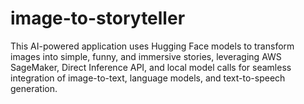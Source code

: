 # image-to-storyteller
This AI-powered application uses Hugging Face models to transform images into simple, funny, and immersive stories, leveraging AWS SageMaker, Direct Inference API, and local model calls for seamless integration of image-to-text, language models, and text-to-speech generation.
